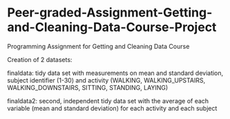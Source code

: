 # Peer-graded-Assignment-Getting-and-Cleaning-Data-Course-Project
Programming Assignment for Getting and Cleaning Data Course

Creation of 2 datasets:

finaldata: tidy data set with measurements on mean and standard deviation, subject identifier (1-30) and activity (WALKING, WALKING_UPSTAIRS, WALKING_DOWNSTAIRS, SITTING, STANDING, LAYING)

finaldata2: second, independent tidy data set with the average of each variable (mean and standard deviation) for each activity and each subject
